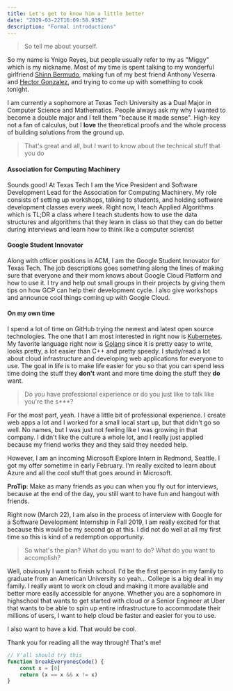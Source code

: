 ```yaml
---
title: Let's get to know him a little better
date: "2019-03-22T16:09:58.939Z"
description: "Formal introductions"
---
```


> So tell me about yourself.

So my name is Ynigo Reyes, but people usually refer to my as "Miggy" which is my nickname. Most of my time is spent talking to
my wonderful girlfriend [Shinn Bermudo](https://twitter.com/ShinnBermudo), making fun of my best friend Anthony Veserra and [Hector Gonzalez](https://twitter.com/Hector27036812),
and trying to come up with something to cook tonight.

I am currently a sophomore at Texas Tech University as a Dual Major in Computer Science and Mathematics. People always
ask my why I wanted to become a double major and I tell them "because it made sense". High-key not a fan of
calculus, but I **love** the theoretical proofs and the whole process of building solutions from the ground up.

> That's great and all, but I want to know about the technical stuff that you do

#### Association for Computing Machinery
Sounds good! At Texas Tech I am the Vice President and Software Development Lead for the Association for Computing Machinery.
My role consists of setting up workshops, talking to students, and holding software development classes every week.
Right now, I teach Applied Algorithms which is TL;DR a class where I teach students how to use the data structures and
algorithms that they learn in class so that they can do better during interviews and learn how to think like a computer scientist

#### Google Student Innovator
Along with officer positions in ACM, I am the Google Student Innovator for Texas Tech. The job descriptions goes something along the lines
of making sure that everyone and their mom knows about Google Cloud Platform and how to use it. I try and help out small groups in their
projects by giving them tips on how GCP can help their development cycle. I also give workshops and announce cool things
coming up with Google Cloud.

#### On my own time
I spend a lot of time on GitHub trying the newest and latest open source technologies. The one that I am most
interested in right now is [Kubernetes](https://github.com/kubernetes/kubernetes). My favorite language right now
is [Golang](https://golang.org/) since it is pretty easy to write, looks pretty, a lot easier than C++ and pretty speedy.
I study/read a lot about cloud infrastructure and developing web applications for everyone to use. The goal in life
is to make life easier for you so that you can spend less time doing the stuff they **don't** want and more time doing the stuff
they **do** want.

> Do you have professional experience or do you just like to talk like you're the s***?

For the most part, yeah. I have a little bit of professional experience. I create web apps a lot and I worked for
a small local start up, but that didn't go so well. No names, but I was just not feeling like I was growing in that
company. I didn't like the culture a whole lot, and I really just applied because my friend works they and they said
they needed help.

However, I am an incoming Microsoft Explore Intern in Redmond, Seattle. I got my offer sometime in early February.
I'm really excited to learn about Azure and all the cool stuff that goes around in Microsoft.

**ProTip**: Make as many friends as you can when you fly out for interviews, because at the end of the day,
you still want to have fun and hangout with friends.

Right now (March 22), I am also in the process of interview with Google for a Software Development Internship in Fall 2019,
I am really excited for that because this would be my second go at this. I did not do well at all my first time
so this is kind of a redemption opportunity.

> So what's the plan? What do you want to do? What do you want to accomplish?

Well, obviously I want to finish school. I'd be the first person in my family to graduate from an American University
so yeah... College is a big deal in my family. I really want to work on cloud and making it more available and better
more easily accessible for anyone. Whether you are a sophomore in highschool that wants to get started with cloud or
a Senior Engineer at Uber that wants to be able to spin up entire infrastructure to accommodate their millions of users,
I want to help cloud be faster and easier for you to use.

I also want to have a kid. That would be cool.

Thank you for reading all the way through! That's me!

```javascript
// Y'all should try this
function breakEveryonesCode() {
    const x = [0]
    return (x == x && x != x)
}
```
